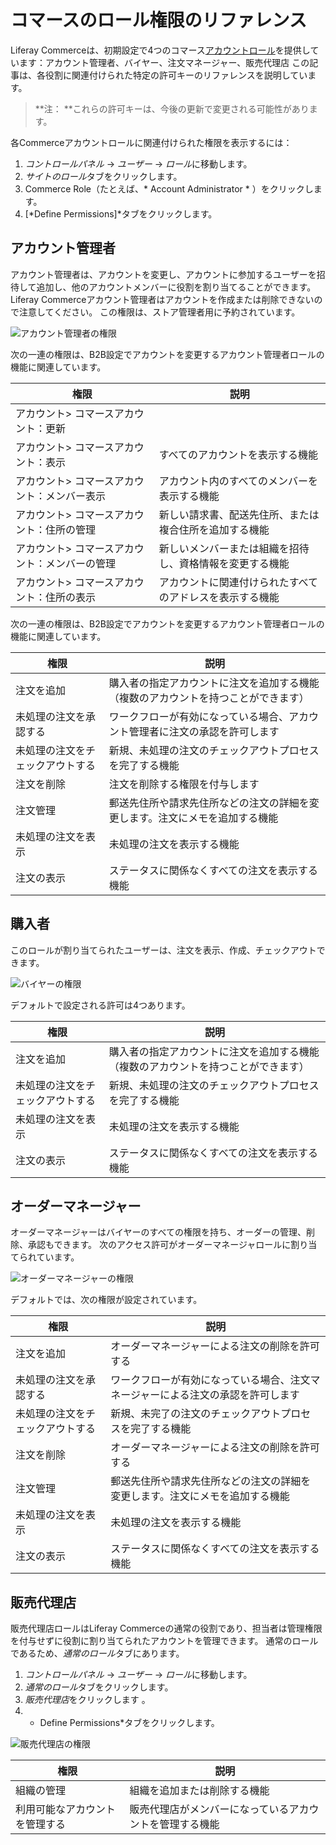 # コマースのロール権限のリファレンス

Liferay Commerceは、初期設定で4つのコマース[アカウントロール](./account-roles.md)を提供しています：アカウント管理者、バイヤー、注文マネージャー、販売代理店 この記事は、各役割に関連付けられた特定の許可キーのリファレンスを説明しています。

> **注： **これらの許可キーは、今後の更新で変更される可能性があります。

各Commerceアカウントロールに関連付けられた権限を表示するには：

1.  *コントロールパネル* → *ユーザー* → *ロール*に移動します。
2.  *サイトのロール*タブをクリックします。
3.  Commerce Role（たとえば、* Account Administrator * ）をクリックします。
4.  [*Define Permissions]*タブをクリックします。

## アカウント管理者

アカウント管理者は、アカウントを変更し、アカウントに参加するユーザーを招待して追加し、他のアカウントメンバーに役割を割り当てることができます。 Liferay Commerceアカウント管理者はアカウントを作成または削除できないので注意してください。 この権限は、ストア管理者用に予約されています。

![アカウント管理者の権限](./commerce-roles-permissions-reference/images/01.png)

次の一連の権限は、B2B設定でアカウントを変更するアカウント管理者ロールの機能に関連しています。

| 権限                         | 説明                           |
| -------------------------- | ---------------------------- |
| アカウント\> コマースアカウント：更新      |                              |
| アカウント\> コマースアカウント：表示      | すべてのアカウントを表示する機能             |
| アカウント\> コマースアカウント：メンバー表示  | アカウント内のすべてのメンバーを表示する機能       |
| アカウント\> コマースアカウント：住所の管理   | 新しい請求書、配送先住所、または複合住所を追加する機能  |
| アカウント\> コマースアカウント：メンバーの管理 | 新しいメンバーまたは組織を招待し、資格情報を変更する機能 |
| アカウント\> コマースアカウント：住所の表示   | アカウントに関連付けられたすべてのアドレスを表示する機能 |

次の一連の権限は、B2B設定でアカウントを変更するアカウント管理者ロールの機能に関連しています。

| 権限               | 説明                                        |
| ---------------- | ----------------------------------------- |
| 注文を追加            | 購入者の指定アカウントに注文を追加する機能（複数のアカウントを持つことができます） |
| 未処理の注文を承認する      | ワークフローが有効になっている場合、アカウント管理者に注文の承認を許可します    |
| 未処理の注文をチェックアウトする | 新規、未処理の注文のチェックアウトプロセスを完了する機能              |
| 注文を削除            | 注文を削除する権限を付与します                           |
| 注文管理             | 郵送先住所や請求先住所などの注文の詳細を変更します。注文にメモを追加する機能    |
| 未処理の注文を表示        | 未処理の注文を表示する機能                             |
| 注文の表示            | ステータスに関係なくすべての注文を表示する機能                   |

## 購入者

このロールが割り当てられたユーザーは、注文を表示、作成、チェックアウトできます。

![バイヤーの権限](./commerce-roles-permissions-reference/images/02.png)

デフォルトで設定される許可は4つあります。

| 権限               | 説明                                        |
| ---------------- | ----------------------------------------- |
| 注文を追加            | 購入者の指定アカウントに注文を追加する機能（複数のアカウントを持つことができます） |
| 未処理の注文をチェックアウトする | 新規、未処理の注文のチェックアウトプロセスを完了する機能              |
| 未処理の注文を表示        | 未処理の注文を表示する機能                             |
| 注文の表示            | ステータスに関係なくすべての注文を表示する機能                   |

## オーダーマネージャー

オーダーマネージャーはバイヤーのすべての権限を持ち、オーダーの管理、削除、承認もできます。 次のアクセス許可がオーダーマネージャロールに割り当てられています。

![オーダーマネージャーの権限](./commerce-roles-permissions-reference/images/03.png)

デフォルトでは、次の権限が設定されています。

| 権限               | 説明                                       |
| ---------------- | ---------------------------------------- |
| 注文を追加            | オーダーマネージャーによる注文の削除を許可する                  |
| 未処理の注文を承認する      | ワークフローが有効になっている場合、注文マネージャーによる注文の承認を許可します |
| 未処理の注文をチェックアウトする | 新規、未完了の注文のチェックアウトプロセスを完了する機能             |
| 注文を削除            | オーダーマネージャーによる注文の削除を許可する                  |
| 注文管理             | 郵送先住所や請求先住所などの注文の詳細を変更します。注文にメモを追加する機能   |
| 未処理の注文を表示        | 未処理の注文を表示する機能                            |
| 注文の表示            | ステータスに関係なくすべての注文を表示する機能                  |

## 販売代理店

販売代理店ロールはLiferay Commerceの通常の役割であり、担当者は管理権限を付与せずに役割に割り当てられたアカウントを管理できます。 通常のロールであるため、*通常のロール*タブにあります。

1.  *コントロールパネル* → *ユーザー* → *ロール*に移動します。
2.  *通常のロール*タブをクリックします。
3.  *販売代理店*をクリックします 。
4.  * Define Permissions*タブをクリックします。

![販売代理店の権限](./commerce-roles-permissions-reference/images/04.png)

| 権限              | 説明                           |
| --------------- | ---------------------------- |
| 組織の管理           | 組織を追加または削除する機能               |
| 利用可能なアカウントを管理する | 販売代理店がメンバーになっているアカウントを管理する機能 |
